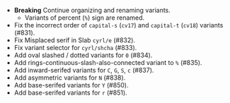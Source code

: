  * **Breaking** Continue organizing and renaming variants.
   - Variants of percent (`%`) sign are renamed.
 * Fix the incorrect order of `capital-s` (`cv17`) and `capital-t` (`cv18`) variants (#831).
 * Fix Misplaced serif in Slab `cyrl/e` (#832).
 * Fix variant selector for `cyrl/shcha` (#833).
 * Add oval slashed / dotted variants for `0` (#834).
 * Add rings-continuous-slash-also-connected variant to `%` (#835).
 * Add inward-serifed variants for `C`, `G`, `S`, `c` (#837).
 * Add asymmetric variants for `N` (#838).
 * Add base-serifed variants for `Y` (#850).
 * Add base-serifed variants for `r` (#851).
